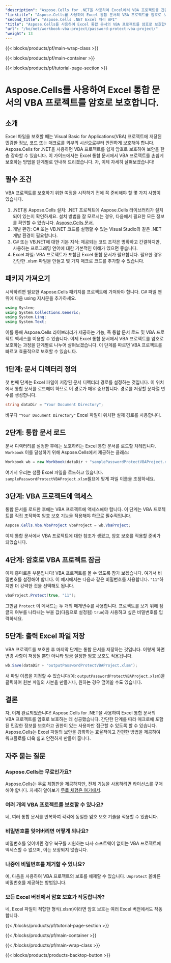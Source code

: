 ```yaml
---
"description": "Aspose.Cells for .NET을 사용하여 Excel에서 VBA 프로젝트를 간편하게 암호로 보호하세요. 보안 강화를 위한 단계별 가이드를 따라해 보세요."
"linktitle": "Aspose.Cells를 사용하여 Excel 통합 문서의 VBA 프로젝트를 암호로 보호합니다."
"second_title": "Aspose.Cells .NET Excel 처리 API"
"title": "Aspose.Cells를 사용하여 Excel 통합 문서의 VBA 프로젝트를 암호로 보호합니다."
"url": "/ko/net/workbook-vba-project/password-protect-vba-project/"
"weight": 13
---
```


{{< blocks/products/pf/main-wrap-class >}}

{{< blocks/products/pf/main-container >}}

{{< blocks/products/pf/tutorial-page-section >}}

# Aspose.Cells를 사용하여 Excel 통합 문서의 VBA 프로젝트를 암호로 보호합니다.

## 소개
Excel 파일을 보호할 때는 Visual Basic for Applications(VBA) 프로젝트에 저장된 민감한 정보, 코드 또는 매크로를 외부의 시선으로부터 안전하게 보호해야 합니다. Aspose.Cells for .NET을 사용하면 VBA 프로젝트를 쉽게 암호로 보호하여 보안을 한층 강화할 수 있습니다. 이 가이드에서는 Excel 통합 문서에서 VBA 프로젝트를 손쉽게 보호하는 방법을 단계별로 안내해 드리겠습니다. 자, 이제 자세히 살펴보겠습니다!
## 필수 조건
VBA 프로젝트를 보호하기 위한 여정을 시작하기 전에 꼭 준비해야 할 몇 가지 사항이 있습니다.
1. .NET용 Aspose.Cells 설치: .NET 프로젝트에 Aspose.Cells 라이브러리가 설치되어 있는지 확인하세요. 설치 방법을 잘 모르시는 경우, 다음에서 필요한 모든 정보를 확인할 수 있습니다. [Aspose.Cells 문서](https://reference.aspose.com/cells/net/).
2. 개발 환경: C# 또는 VB.NET 코드를 실행할 수 있는 Visual Studio와 같은 .NET 개발 환경이 필요합니다.
3. C# 또는 VB.NET에 대한 기본 지식: 제공되는 코드 조각은 명확하고 간결하지만, 사용하는 프로그래밍 언어에 대한 기본적인 이해가 있으면 좋습니다.
4. Excel 파일: VBA 프로젝트가 포함된 Excel 통합 문서가 필요합니다. 필요한 경우 간단한 .xlsm 파일을 만들고 몇 가지 매크로 코드를 추가할 수 있습니다.
## 패키지 가져오기
시작하려면 필요한 Aspose.Cells 패키지를 프로젝트에 가져와야 합니다. C# 파일 맨 위에 다음 using 지시문을 추가하세요.
```csharp
using System;
using System.Collections.Generic;
using System.Linq;
using System.Text;
```
이를 통해 Aspose.Cells 라이브러리가 제공하는 기능, 즉 통합 문서 로드 및 VBA 프로젝트 액세스를 이용할 수 있습니다.
이제 Excel 통합 문서에서 VBA 프로젝트를 암호로 보호하는 과정을 단계별로 나누어 살펴보겠습니다. 이 단계를 따르면 VBA 프로젝트를 빠르고 효율적으로 보호할 수 있습니다.
## 1단계: 문서 디렉터리 정의
첫 번째 단계는 Excel 파일이 저장된 문서 디렉터리 경로를 설정하는 것입니다. 이 위치에서 통합 문서를 로드해야 하므로 이 경로가 매우 중요합니다. 경로를 저장할 문자열 변수를 생성합니다.
```csharp
string dataDir = "Your Document Directory";
```
바꾸다 `"Your Document Directory"` Excel 파일이 위치한 실제 경로를 사용합니다.
## 2단계: 통합 문서 로드
문서 디렉터리를 설정한 후에는 보호하려는 Excel 통합 문서를 로드할 차례입니다. `Workbook` 이를 달성하기 위해 Aspose.Cells에서 제공하는 클래스:
```csharp
Workbook wb = new Workbook(dataDir + "samplePasswordProtectVBAProject.xlsm");
```
여기서 우리는 샘플 Excel 파일을 로드하고 있습니다. `samplePasswordProtectVBAProject.xlsm`필요에 맞게 파일 이름을 조정하세요.
## 3단계: VBA 프로젝트에 액세스
통합 문서를 로드한 후에는 VBA 프로젝트에 액세스해야 합니다. 이 단계는 VBA 프로젝트를 직접 조작하여 암호 보호 기능을 적용해야 하므로 필수적입니다.
```csharp
Aspose.Cells.Vba.VbaProject vbaProject = wb.VbaProject;
```
이제 통합 문서에서 VBA 프로젝트에 대한 참조가 생겼고, 암호 보호를 적용할 준비가 되었습니다.
## 4단계: 암호로 VBA 프로젝트 잠금
이제 흥미로운 부분입니다! VBA 프로젝트를 볼 수 있도록 잠가 보겠습니다. 여기서 비밀번호를 설정해야 합니다. 이 예시에서는 다음과 같은 비밀번호를 사용합니다. `"11"`하지만 더 강력한 것을 선택해도 됩니다.
```csharp
vbaProject.Protect(true, "11");
```
그만큼 `Protect` 이 메서드는 두 개의 매개변수를 사용합니다. 프로젝트를 보기 위해 잠글지 여부를 나타내는 부울 값(다음으로 설정됨) `true`)과 사용하고 싶은 비밀번호를 입력하세요.
## 5단계: 출력 Excel 파일 저장
VBA 프로젝트를 보호한 후 마지막 단계는 통합 문서를 저장하는 것입니다. 이렇게 하면 변경 사항이 저장될 뿐만 아니라 방금 설정한 암호 보호도 적용됩니다.
```csharp
wb.Save(dataDir + "outputPasswordProtectVBAProject.xlsm");
```
새 파일 이름을 지정할 수 있습니다(예: `outputPasswordProtectVBAProject.xlsm`)을 클릭하여 원본 파일의 사본을 만들거나, 원하는 경우 덮어쓸 수도 있습니다.
## 결론
자, 이제 완료되었습니다! Aspose.Cells for .NET을 사용하여 Excel 통합 문서의 VBA 프로젝트를 암호로 보호하는 데 성공했습니다. 간단한 단계를 따라 매크로에 포함된 민감한 정보를 보호하고 권한이 있는 사용자만 접근할 수 있도록 할 수 있습니다. Aspose.Cells는 Excel 파일의 보안을 강화하는 효율적이고 간편한 방법을 제공하여 워크플로를 더욱 쉽고 안전하게 만들어 줍니다.
## 자주 묻는 질문
### Aspose.Cells는 무료인가요?
Aspose.Cells는 무료 체험판을 제공하지만, 전체 기능을 사용하려면 라이선스를 구매해야 합니다. 자세히 알아보기 [무료 체험은 여기에서](https://releases.aspose.com/).
### 여러 개의 VBA 프로젝트를 보호할 수 있나요?
네, 여러 통합 문서를 반복하여 각각에 동일한 암호 보호 기술을 적용할 수 있습니다.
### 비밀번호를 잊어버리면 어떻게 되나요?
비밀번호를 잊어버린 경우 복구를 지원하는 타사 소프트웨어 없이는 VBA 프로젝트에 액세스할 수 없으며, 이는 보장되지 않습니다.
### 나중에 비밀번호를 제거할 수 있나요?
예, 다음을 사용하여 VBA 프로젝트의 보호를 해제할 수 있습니다. `Unprotect` 올바른 비밀번호를 제공하는 방법입니다.
### 모든 Excel 버전에서 암호 보호가 작동합니까?
네, Excel 파일이 적합한 형식(.xlsm)이라면 암호 보호는 여러 Excel 버전에서도 작동합니다.


{{< /blocks/products/pf/tutorial-page-section >}}

{{< /blocks/products/pf/main-container >}}

{{< /blocks/products/pf/main-wrap-class >}}

{{< blocks/products/products-backtop-button >}}